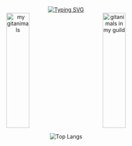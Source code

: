 <!-- title logo -->
<div align="center">
  <a href="https://git.io/typing-svg">
    <img src="https://readme-typing-svg.demolab.com?font=Bitcount+Prop+Single&size=32&duration=3000&pause=1000&color=E11F82FF&background=006242A7&center=true&vCenter=true&width=600&height=80&lines=It's+me%2C+YOUNGHYUN" alt="Typing SVG" />
  </a>
</div>


<!-- pet-gitanimals -->
<div align="center" style="display: flex;">
  <a href="https://www.gitanimals.org/en_US?utm_medium=image&utm_source=deepInTheWoodz&utm_content=farm" style="flex: 1;">
    <img
      src="https://render.gitanimals.org/farms/deepInTheWoodz"
      style="width: 49%; height: 300px;"
      alt="my gitanimals"
    />
  </a>
  <a href="https://www.gitanimals.org/" style="flex: 1;">
    <img
      src="https://render.gitanimals.org/guilds/740958664789626902/draw"
      style="width: 49%; height: 300px;"
      alt="gitanimals in my guild"
    />
  </a>
</div>


<!-- top languages -->
<div align="center">
  
![Top Langs](https://github-readme-stats.vercel.app/api/top-langs/?username=deepInTheWoodz)

</div>
